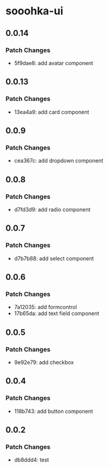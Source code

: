 # sooohka-ui

## 0.0.14

### Patch Changes

- 5f9dae8: add avatar component

## 0.0.13

### Patch Changes

- 13ea4a9: add card component

## 0.0.9

### Patch Changes

- cea367c: add dropdown component

## 0.0.8

### Patch Changes

- d7fd3d9: add radio component

## 0.0.7

### Patch Changes

- d7b7b88: add select component

## 0.0.6

### Patch Changes

- 7a12035: add formcontrol
- 17b65da: add text field component

## 0.0.5

### Patch Changes

- 9e92e79: add checkbox

## 0.0.4

### Patch Changes

- 118b743: add button component

## 0.0.2

### Patch Changes

- db8ddd4: test
